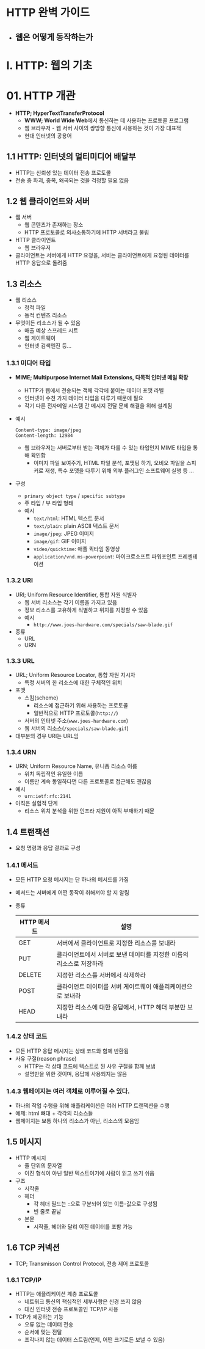 # HTTP 완벽 가이드

- ## 웹은 어떻게 동작하는가



# I. HTTP: 웹의 기초

# 01. HTTP 개관

- **HTTP; HyperTextTransferProtocol**
  - **WWW; World Wide Web**에서 통신하는 데 사용하는 프로토콜 프로그램
  - 웹 브라우저 - 웹 서버 사이의 쌍방향 통신에 사용하는 것이 가장 대표적
  - 현대 인터넷의 공용어



## 1.1 HTTP: 인터넷의 멀티미디어 배달부

- HTTP는 신뢰성 있는 데이터 전송 프로토콜
- 전송 중 파괴, 중복, 왜곡되는 것을 걱정할 필요 없음



## 1.2 웹 클라이언트와 서버

- 웹 서버
  - 웹 콘텐츠가 존재하는 장소
  - HTTP 프로토콜로 의사소통하기에 HTTP 서버라고 불림
- HTTP 클라이언트
  - 웹 브라우저
- 클라이언트는 서버에게 HTTP 요청을, 서비는 클라이언트에게 요청된 데이터를 HTTP 응답으로 돌려줌



## 1.3 리소스

- 웹 리소스
  - 정적 파일
  - 동적 컨텐츠 리소스
- 무엇이든 리소스가 될 수 있음
  - 매출 예상 스프레드 시트
  - 웹 게이트웨이
  - 인터넷 검색엔진 등...



### 1.3.1 미디어 타입

- **MIME; Multipurpose Internet Mail Extensions, 다목적 인터넷 메일 확장**

  - HTTP가 웹에서 전송되는 객체 각각에 붙이는 데이터 포맷 라벨
  - 인터넷이 수천 가지 데이터 타입을 다루기 때문에 필요
  - 각기 다른 전자메일 시스템 간 메시지 전달 문제 해결을 위해 설계됨

- 예시

  ```
  Content-type: image/jpeg
  Content-length: 12984
  ```

  - 웹 브라우저는 서버로부터 받는 객체가 다룰 수 있는 타입인지 MIME 타입을 통해 확인함
    - 이미지 파일 보여주기, HTML 파일 분석, 포맷팅 하기, 오비오 파일을 스피커로 재생, 특수 포맷을 다루기 위해 외부 플러그인 소프트웨어 실행 등 ...

- 구성

  - `primary object type` / `specific subtype`
  - 주 타입 / 부 타입 형태
  - 예시
    - `text/html`: HTML 텍스트 문서
    - `text/plain`: plain ASCII 텍스트 문서
    - `image/jpeg`: JPEG 이미지
    - `image/gif`: GIF 이미지
    - `video/quicktime`: 애플 퀵타임 동영상
    - `application/vnd.ms-powerpoint`: 마이크로소프트 파워포인트 프레젠테이션



### 1.3.2 URI

- URI; Uniform Resource Identifier, 통합 자원 식별자
  - 웹 서버 리소스는 각기 이름을 가지고 있음
  - 정보 리소스를 고유하게 식별하고 위치를 지정할 수 있음
  - 예시
    - `http://www.joes-hardware.com/specials/saw-blade.gif`
- 종류
  - URL
  - URN



### 1.3.3 URL

- URL; Uniform Resource Locator, 통합 자원 지시자
  - 특정 서버의 한 리소스에 대한 구체적인 위치
- 포맷
  - 스킴(scheme)
    - 리소스에 접근하기 위해 사용하는 프로토콜
    - 일반적으로 HTTP 프로토콜(`http://`)
  - 서버의 인터넷 주소(`www.joes-hardware.com`)
  - 웹 서버의 리소스(`/specials/saw-blade.gif`)
- 대부분의 경우 URI는 URL임



### 1.3.4 URN

- URN; Uniform Resource Name, 유니폼 리소스 이름
  - 위치 독립적인 유일한 이름
  - 이름만 계속 동일하다면 다른 프로토콜로 접근해도 괜찮음
- 예시
  - `urn:ietf:rfc:2141`
- 아직은 실험적 단계
  - 리소스 위치 분석을 위한 인프라 지원이 아직 부재하기 때문



## 1.4 트랜잭션

- 요청 명령과 응답 결과로 구성



### 1.4.1 메서드

- 모든 HTTP 요청 메시지는 단 하나의 메서드를 가짐

- 메서드는 서버에게 어떤 동작이 취해져야 할 지 알림

- 종류

  | HTTP 메서드 | 설명                                                         |
  | ----------- | ------------------------------------------------------------ |
  | GET         | 서버에서 클라이언트로 지정한 리소스를 보내라                 |
  | PUT         | 클라이언트에서 서버로 보낸 데이터를 지정한 이름의 리소스로 저장하라 |
  | DELETE      | 지정한 리소스를 서버에서 삭제하라                            |
  | POST        | 클라이언트 데이터를 서버 게이트웨이 애플리케이션으로 보내라  |
  | HEAD        | 지정한 리소스에 대한 응답에서, HTTP 헤더 부분만 보내라       |



### 1.4.2 상태 코드

- 모든 HTTP 응답 메시지는 상태 코드와 함께 반환됨
- 사유 구절(reason phrase)
  - HTTP는 각 상태 코드에 텍스트로 된 사유 구절을 함께 보냄
  - 설명만을 위한 것이며, 응답에 사용되지는 않음



### 1.4.3 웹페이지는 여러 객체로 이루어질 수 있다.

- 하나의 작업 수행을 위해 애플리케이션은 여러 HTTP 트랜잭션을 수행
- 예제: html 뼈대 + 각각의 리소스들
- 웹페이지는 보통 하나의 리소스가 아닌, 리소스의 모음임



## 1.5 메시지

- HTTP 메시지
  - 줄 단위의 문자열
  - 이진 형식이 아닌 일반 텍스트이기에 사람이 읽고 쓰기 쉬움
- 구조
  - 시작줄
  - 헤더
    - 각 헤더 필드는 `:`으로 구분되어 있는 이름-값으로 구성됨
    - 빈 줄로 끝남
  - 본문
    - 시작줄, 헤더와 달리 이진 데이터를 포함 가능



## 1.6 TCP 커넥션

- TCP; Transmisson Control Protocol, 전송 제어 프로토콜



### 1.6.1 TCP/IP

- HTTP는 애플리케이션 계층 프로토콜
  - 네트워크 통신의 핵심적인 세부사항은 신경 쓰지 않음
  - 대신 인터넷 전송 프로토콜인 TCP/IP 사용
- TCP가 제공하는 기능
  - 오류 없는 데이터 전송
  - 순서에 맞는 전달
  - 조각나지 않는 데이터 스트림(언제, 어떤 크기로든 보낼 수 있음)
